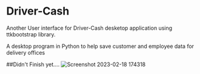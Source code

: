 # Driver-Cash
Another User interface for Driver-Cash desketop application using ttkbootstrap library.

A desktop program in Python to help save customer and employee data for delivery offices

##Didn't Finish yet....
![Screenshot 2023-02-18 174318](https://user-images.githubusercontent.com/87886756/219875016-a37f4b30-6eae-411a-828b-f96f74f709b7.jpg)
